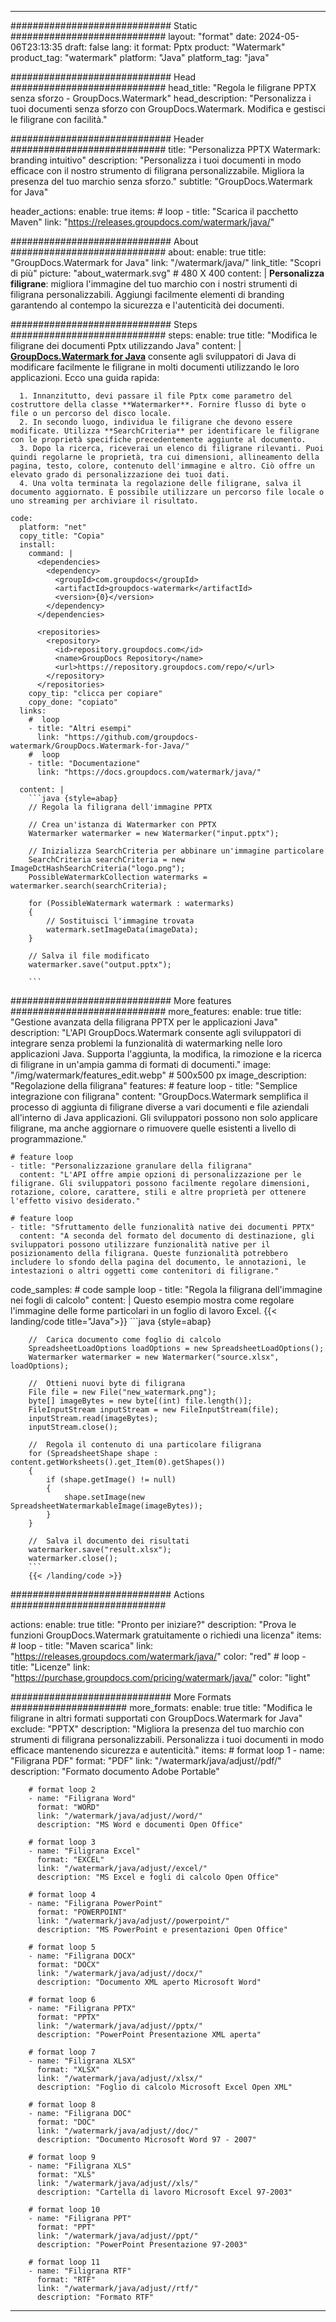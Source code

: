 
---
############################# Static ############################
layout: "format"
date:  2024-05-06T23:13:35
draft: false
lang: it
format: Pptx
product: "Watermark"
product_tag: "watermark"
platform: "Java"
platform_tag: "java"

############################# Head ############################
head_title: "Regola le filigrane PPTX senza sforzo - GroupDocs.Watermark"
head_description: "Personalizza i tuoi documenti senza sforzo con GroupDocs.Watermark. Modifica e gestisci le filigrane con facilità."

############################# Header ############################
title: "Personalizza PPTX Watermark: branding intuitivo" 
description: "Personalizza i tuoi documenti in modo efficace con il nostro strumento di filigrana personalizzabile. Migliora la presenza del tuo marchio senza sforzo."
subtitle: "GroupDocs.Watermark for Java" 

header_actions:
  enable: true
  items:
    #  loop
    - title: "Scarica il pacchetto Maven"
      link: "https://releases.groupdocs.com/watermark/java/"
      
############################# About ############################
about:
    enable: true
    title: "GroupDocs.Watermark for Java"
    link: "/watermark/java/"
    link_title: "Scopri di più"
    picture: "about_watermark.svg" # 480 X 400
    content: |
       **Personalizza filigrane**: migliora l'immagine del tuo marchio con i nostri strumenti di filigrana personalizzabili. Aggiungi facilmente elementi di branding garantendo al contempo la sicurezza e l'autenticità dei documenti.

############################# Steps ############################
steps:
    enable: true
    title: "Modifica le filigrane dei documenti Pptx utilizzando Java"
    content: |
      **[GroupDocs.Watermark for Java](https://products.groupdocs.com/watermark/java/)** consente agli sviluppatori di Java di modificare facilmente le filigrane in molti documenti utilizzando le loro applicazioni. Ecco una guida rapida:
      
      1. Innanzitutto, devi passare il file Pptx come parametro del costruttore della classe **Watermarker**. Fornire flusso di byte o file o un percorso del disco locale.
      2. In secondo luogo, individua le filigrane che devono essere modificate. Utilizza **SearchCriteria** per identificare le filigrane con le proprietà specifiche precedentemente aggiunte al documento.
      3. Dopo la ricerca, riceverai un elenco di filigrane rilevanti. Puoi quindi regolarne le proprietà, tra cui dimensioni, allineamento della pagina, testo, colore, contenuto dell'immagine e altro. Ciò offre un elevato grado di personalizzazione dei tuoi dati.
      4. Una volta terminata la regolazione delle filigrane, salva il documento aggiornato. È possibile utilizzare un percorso file locale o uno streaming per archiviare il risultato.
   
    code:
      platform: "net"
      copy_title: "Copia"
      install:
        command: |
          <dependencies>
            <dependency>
              <groupId>com.groupdocs</groupId>
              <artifactId>groupdocs-watermark</artifactId>
              <version>{0}</version>
            </dependency>
          </dependencies>

          <repositories>
            <repository>
              <id>repository.groupdocs.com</id>
              <name>GroupDocs Repository</name>
              <url>https://repository.groupdocs.com/repo/</url>
            </repository>
          </repositories>
        copy_tip: "clicca per copiare"
        copy_done: "copiato"
      links:
        #  loop
        - title: "Altri esempi"
          link: "https://github.com/groupdocs-watermark/GroupDocs.Watermark-for-Java/"
        #  loop
        - title: "Documentazione"
          link: "https://docs.groupdocs.com/watermark/java/"
          
      content: |
        ```java {style=abap}
        // Regola la filigrana dell'immagine PPTX

        // Crea un'istanza di Watermarker con PPTX
        Watermarker watermarker = new Watermarker("input.pptx");
        
        // Inizializza SearchCriteria per abbinare un'immagine particolare
        SearchCriteria searchCriteria = new ImageDctHashSearchCriteria("logo.png");
        PossibleWatermarkCollection watermarks = watermarker.search(searchCriteria);

        for (PossibleWatermark watermark : watermarks)
        {
            // Sostituisci l'immagine trovata
            watermark.setImageData(imageData);
        }

        // Salva il file modificato
        watermarker.save("output.pptx");
        
        ```
        
############################# More features ############################
more_features:
  enable: true
  title: "Gestione avanzata della filigrana PPTX per le applicazioni Java"
  description: "L'API GroupDocs.Watermark consente agli sviluppatori di integrare senza problemi la funzionalità di watermarking nelle loro applicazioni Java. Supporta l'aggiunta, la modifica, la rimozione e la ricerca di filigrane in un'ampia gamma di formati di documenti."
  image: "/img/watermark/features_edit.webp" # 500x500 px
  image_description: "Regolazione della filigrana"
  features:
    # feature loop
    - title: "Semplice integrazione con filigrana"
      content: "GroupDocs.Watermark semplifica il processo di aggiunta di filigrane diverse a vari documenti e file aziendali all'interno di Java applicazioni. Gli sviluppatori possono non solo applicare filigrane, ma anche aggiornare o rimuovere quelle esistenti a livello di programmazione."

    # feature loop
    - title: "Personalizzazione granulare della filigrana"
      content: "L'API offre ampie opzioni di personalizzazione per le filigrane. Gli sviluppatori possono facilmente regolare dimensioni, rotazione, colore, carattere, stili e altre proprietà per ottenere l'effetto visivo desiderato."

    # feature loop
    - title: "Sfruttamento delle funzionalità native dei documenti PPTX"
      content: "A seconda del formato del documento di destinazione, gli sviluppatori possono utilizzare funzionalità native per il posizionamento della filigrana. Queste funzionalità potrebbero includere lo sfondo della pagina del documento, le annotazioni, le intestazioni o altri oggetti come contenitori di filigrane."
      
  code_samples:
    # code sample loop
    - title: "Regola la filigrana dell'immagine nei fogli di calcolo"
      content: |
        Questo esempio mostra come regolare l'immagine delle forme particolari in un foglio di lavoro Excel.
        {{< landing/code title="Java">}}
        ```java {style=abap}
        
        //  Carica documento come foglio di calcolo
        SpreadsheetLoadOptions loadOptions = new SpreadsheetLoadOptions();
        Watermarker watermarker = new Watermarker("source.xlsx", loadOptions);

        //  Ottieni nuovi byte di filigrana
        File file = new File("new_watermark.png");
        byte[] imageBytes = new byte[(int) file.length()];
        FileInputStream inputStream = new FileInputStream(file);
        inputStream.read(imageBytes);
        inputStream.close();

        //  Regola il contenuto di una particolare filigrana
        for (SpreadsheetShape shape : content.getWorksheets().get_Item(0).getShapes())
        {
            if (shape.getImage() != null)
            {
                shape.setImage(new SpreadsheetWatermarkableImage(imageBytes));
            }
        }

        //  Salva il documento dei risultati
        watermarker.save("result.xlsx");
        watermarker.close();
        ```
        {{< /landing/code >}}


############################# Actions ############################

actions:
  enable: true
  title: "Pronto per iniziare?"
  description: "Prova le funzioni GroupDocs.Watermark gratuitamente o richiedi una licenza"
  items:
    #  loop
    - title: "Maven scarica"
      link: "https://releases.groupdocs.com/watermark/java/"
      color: "red"
        #  loop
    - title: "Licenze"
      link: "https://purchase.groupdocs.com/pricing/watermark/java/"
      color: "light"


############################# More Formats #####################
more_formats:
    enable: true
    title: "Modifica le filigrane in altri formati supportati con GroupDocs.Watermark for Java"
    exclude: "PPTX"
    description: "Migliora la presenza del tuo marchio con strumenti di filigrana personalizzabili. Personalizza i tuoi documenti in modo efficace mantenendo sicurezza e autenticità."
    items: 
        # format loop 1
        - name: "Filigrana PDF"
          format: "PDF"
          link: "/watermark/java/adjust//pdf/"
          description: "Formato documento Adobe Portable"

        # format loop 2
        - name: "Filigrana Word"
          format: "WORD"
          link: "/watermark/java/adjust//word/"
          description: "MS Word e documenti Open Office"
          
        # format loop 3
        - name: "Filigrana Excel"
          format: "EXCEL"
          link: "/watermark/java/adjust//excel/"
          description: "MS Excel e fogli di calcolo Open Office"

        # format loop 4
        - name: "Filigrana PowerPoint"
          format: "POWERPOINT"
          link: "/watermark/java/adjust//powerpoint/"
          description: "MS PowerPoint e presentazioni Open Office"

        # format loop 5
        - name: "Filigrana DOCX"
          format: "DOCX"
          link: "/watermark/java/adjust//docx/"
          description: "Documento XML aperto Microsoft Word"
          
        # format loop 6
        - name: "Filigrana PPTX"
          format: "PPTX"
          link: "/watermark/java/adjust//pptx/"
          description: "PowerPoint Presentazione XML aperta"
          
        # format loop 7
        - name: "Filigrana XLSX"
          format: "XLSX"
          link: "/watermark/java/adjust//xlsx/"
          description: "Foglio di calcolo Microsoft Excel Open XML"

        # format loop 8
        - name: "Filigrana DOC"
          format: "DOC"
          link: "/watermark/java/adjust//doc/"
          description: "Documento Microsoft Word 97 - 2007"

        # format loop 9
        - name: "Filigrana XLS"
          format: "XLS"
          link: "/watermark/java/adjust//xls/"
          description: "Cartella di lavoro Microsoft Excel 97-2003"

        # format loop 10
        - name: "Filigrana PPT"
          format: "PPT"
          link: "/watermark/java/adjust//ppt/"
          description: "PowerPoint Presentazione 97-2003"

        # format loop 11
        - name: "Filigrana RTF"
          format: "RTF"
          link: "/watermark/java/adjust//rtf/"
          description: "Formato RTF"

---